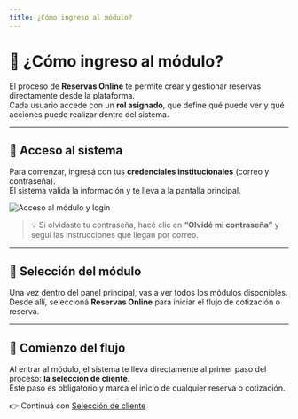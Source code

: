 ```yaml
---
title: ¿Cómo ingreso al módulo?
---
```


# 🚪 ¿Cómo ingreso al módulo?

El proceso de **Reservas Online** te permite crear y gestionar reservas directamente desde la plataforma.  
Cada usuario accede con un **rol asignado**, que define qué puede ver y qué acciones puede realizar dentro del sistema.

---

## 🔐 Acceso al sistema

Para comenzar, ingresá con tus **credenciales institucionales** (correo y contraseña).  
El sistema valida la información y te lleva a la pantalla principal.

![Acceso al módulo y login](/img/reservas-online/inicio-de-sesion.gif)

> 💡 Si olvidaste tu contraseña, hacé clic en **“Olvidé mi contraseña”** y seguí las instrucciones que llegan por correo.

---

## 🧭 Selección del módulo

Una vez dentro del panel principal, vas a ver todos los módulos disponibles.  
Desde allí, seleccioná **Reservas Online** para iniciar el flujo de cotización o reserva.

<!-- ![Acceso módulo](/img/reservas-online/modulos.png) -->

---

## 🚀 Comienzo del flujo

Al entrar al módulo, el sistema te lleva directamente al primer paso del proceso: **la selección de cliente**.  
Este paso es obligatorio y marca el inicio de cualquier reserva o cotización.

👉 Continuá con [Selección de cliente](./seleccionar-cliente)
